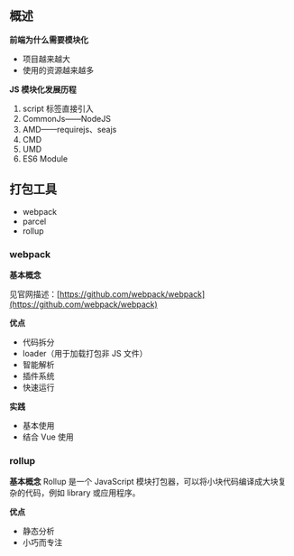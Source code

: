 ## 概述
**前端为什么需要模块化**

- 项目越来越大
- 使用的资源越来越多

**JS 模块化发展历程**

1. script 标签直接引入
2. CommonJs——NodeJS
3. AMD——requirejs、seajs
4. CMD
5. UMD
6. ES6 Module

## 打包工具
- webpack
- parcel
- rollup

### webpack
**基本概念**

见官网描述：[https://github.com/webpack/webpack](https://github.com/webpack/webpack)

**优点**

- 代码拆分
- loader（用于加载打包非 JS 文件）
- 智能解析
- 插件系统
- 快速运行

**实践**

- 基本使用
- 结合 Vue 使用

### rollup

**基本概念**
Rollup 是一个 JavaScript 模块打包器，可以将小块代码编译成大块复杂的代码，例如 library 或应用程序。

**优点**
- 静态分析
- 小巧而专注
